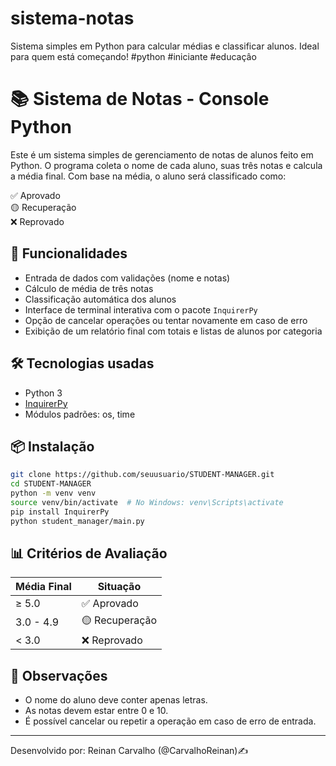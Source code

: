 # sistema-notas
Sistema simples em Python para calcular médias e classificar alunos. Ideal para quem está começando! #python #iniciante #educaçâo

# 📚 Sistema de Notas - Console Python

Este é um sistema simples de gerenciamento de notas de alunos feito em Python. O programa coleta o nome de cada aluno, suas três notas e calcula a média final. Com base na média, o aluno será classificado como:

✅ Aprovado  
🟡 Recuperação  
❌ Reprovado

## 🚀 Funcionalidades

- Entrada de dados com validações (nome e notas)
- Cálculo de média de três notas
- Classificação automática dos alunos
- Interface de terminal interativa com o pacote `InquirerPy`
- Opção de cancelar operações ou tentar novamente em caso de erro
- Exibição de um relatório final com totais e listas de alunos por categoria

## 🛠️ Tecnologias usadas

- Python 3
- [InquirerPy](https://github.com/kazhala/InquirerPy)
- Módulos padrões: os, time

## 📦 Instalação

```bash
git clone https://github.com/seuusuario/STUDENT-MANAGER.git
cd STUDENT-MANAGER
python -m venv venv
source venv/bin/activate  # No Windows: venv\Scripts\activate
pip install InquirerPy
python student_manager/main.py
```

## 📊 Critérios de Avaliação

| Média Final | Situação       |
|-------------|----------------|
| ≥ 5.0       | ✅ Aprovado     |
| 3.0 - 4.9   | 🟡 Recuperação  |
| < 3.0       | ❌ Reprovado    |

## 📌 Observações

- O nome do aluno deve conter apenas letras.
- As notas devem estar entre 0 e 10.
- É possível cancelar ou repetir a operação em caso de erro de entrada.

---


Desenvolvido por: Reinan Carvalho (@CarvalhoReinan)✍️

